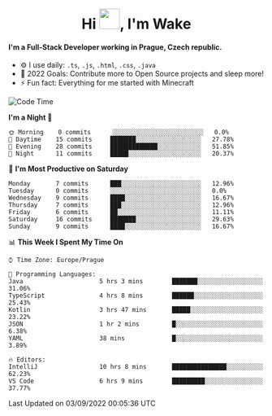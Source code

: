 <h1 align="center">Hi <img src="https://raw.githubusercontent.com/MrWakeCZ/MrWakeCZ/master/Hi.gif" width="40px" />, I'm Wake</h1>

#### I'm a Full-Stack Developer working in Prague, Czech republic.
- ⚙️ I use daily: `.ts`, `.js`, `.html`, `.css`, `.java`
- 🥅 2022 Goals: Contribute more to Open Source projects and sleep more!
- ⚡ Fun fact: Everything for me started with Minecraft

<!--START_SECTION:waka-->
![Code Time](http://img.shields.io/badge/Code%20Time-2%2C653%20hrs%2015%20mins-blue)

**I'm a Night 🦉** 

```text
🌞 Morning    0 commits      ░░░░░░░░░░░░░░░░░░░░░░░░░   0.0% 
🌆 Daytime    15 commits     ███████░░░░░░░░░░░░░░░░░░   27.78% 
🌃 Evening    28 commits     █████████████░░░░░░░░░░░░   51.85% 
🌙 Night      11 commits     █████░░░░░░░░░░░░░░░░░░░░   20.37%

```
📅 **I'm Most Productive on Saturday** 

```text
Monday       7 commits      ███░░░░░░░░░░░░░░░░░░░░░░   12.96% 
Tuesday      0 commits      ░░░░░░░░░░░░░░░░░░░░░░░░░   0.0% 
Wednesday    9 commits      ████░░░░░░░░░░░░░░░░░░░░░   16.67% 
Thursday     7 commits      ███░░░░░░░░░░░░░░░░░░░░░░   12.96% 
Friday       6 commits      ██░░░░░░░░░░░░░░░░░░░░░░░   11.11% 
Saturday     16 commits     ███████░░░░░░░░░░░░░░░░░░   29.63% 
Sunday       9 commits      ████░░░░░░░░░░░░░░░░░░░░░   16.67%

```


📊 **This Week I Spent My Time On** 

```text
⌚︎ Time Zone: Europe/Prague

💬 Programming Languages: 
Java                     5 hrs 3 mins        ███████░░░░░░░░░░░░░░░░░░   31.06% 
TypeScript               4 hrs 8 mins        ██████░░░░░░░░░░░░░░░░░░░   25.43% 
Kotlin                   3 hrs 47 mins       █████░░░░░░░░░░░░░░░░░░░░   23.22% 
JSON                     1 hr 2 mins         █░░░░░░░░░░░░░░░░░░░░░░░░   6.38% 
YAML                     38 mins             █░░░░░░░░░░░░░░░░░░░░░░░░   3.89%

🔥 Editors: 
IntelliJ                 10 hrs 8 mins       ███████████████░░░░░░░░░░   62.23% 
VS Code                  6 hrs 9 mins        █████████░░░░░░░░░░░░░░░░   37.77%

```


 Last Updated on 03/09/2022 00:05:36 UTC
<!--END_SECTION:waka-->
